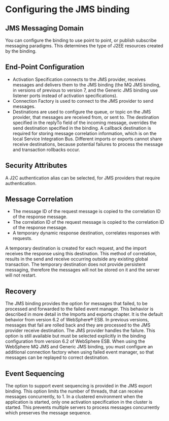 <!-- image -->

# Configuring the JMS binding

## JMS Messaging Domain

You can configure the binding to use point to point, or publish subscribe messaging paradigms.
This determines the type of J2EE resources created by the binding.

## End-Point Configuration

- Activation Specification connects to the JMS provider, receives messages and delivers them to
the JMS binding (the MQ JMS binding, in versions of previous to version 7, and the Generic JMS
binding use listener ports instead of activation specifications).
- Connection Factory is used to connect to the JMS provider to send messages.
- Destinations are used to configure the queue, or topic on the JMS provider, that messages are
received from, or sent to. The destination specified in the replyTo field of
the incoming message, overrides the send destination specified in the binding. A callback
destination is required for storing message correlation information, which is on the local Service
Integration Bus. Different imports or exports cannot share receive destinations, because potential
failures to process the message and transaction rollbacks occur.

## Security Attributes

A J2C authentication alias can be selected, for JMS providers that require authentication.

## Message Correlation

- The message ID of the request message is copied to the correlation ID of the response
message.
- The correlation ID of the request message is copied to the correlation ID of the response
message.
- A temporary dynamic response destination, correlates responses with requests.

A temporary destination is created for each request, and the import receives the response using
this destination. This method of correlation, results in the send and receive occurring outside any
existing global transaction. The temporary destination does not provide persistent messaging,
therefore the messages will not be stored on it and the server will not restart.

## Recovery

The JMS binding provides the option for messages that failed, to be processed and forwarded to
the failed event manager. This behavior is described in more detail in the Imports and exports chapter. It is the default behavior from version 6.2 of WebSphere®
ESB. In previous versions, messages that fail are rolled back and they are
processed to the JMS provider receive destination. The JMS provider handles the failure. This option
is still available but must be selected explicitly in the binding configuration from version 6.2 of
WebSphere
ESB. When using the WebSphere MQ JMS and Generic JMS binding, you must
configure an additional connection factory when using failed event manager, so that messages can be
replayed to correct destination.

## Event Sequencing

The option to support event sequencing is provided in the JMS export binding. This option limits
the number of threads, that can receive messages concurrently, to 1. In a clustered environment when
the application is started, only one activation specification in the cluster is started. This
prevents multiple servers to process messages concurrently which preserves the message sequence.
